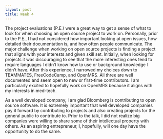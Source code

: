 ```yaml
---
layout: post
title: Week 4
---
```



The project evaluations (P.E.) were a great way to get a sense of what to look for when choosing an open source project to work on. Personally, prior to the P.E., I had not considered how important looking at open issues, how detailed their documentation is, and how often people communicate. The major challenge when working on open source projects is finding a project that aligns with your interests and given skill set. Initially, when looking for projects it was discouraging to see that the more interesting ones tend to require languages I didn’t know how to use or background knowledge I didn’t have. After this experience, I narrowed my choices down to TEAMMATES, FreeCodeCamp, and OpenMRS. All three are well documented and seem open to new or first-time contributors. I am particularly excited to hopefully work on OpenMRS because it aligns with my interests in med-tech.

As a well developed company, I am glad Bloomberg is contributing to open source software. It is extremely important that well developed companies pay it forward by contributing to projects and also creating projects for the general public to contribute to. Prior to the talk, I did not realize big companies were willing to share some of their intellectual property with others. As an aspiring entrepreneur, I, hopefully, will one day have the opportunity to do the same.

